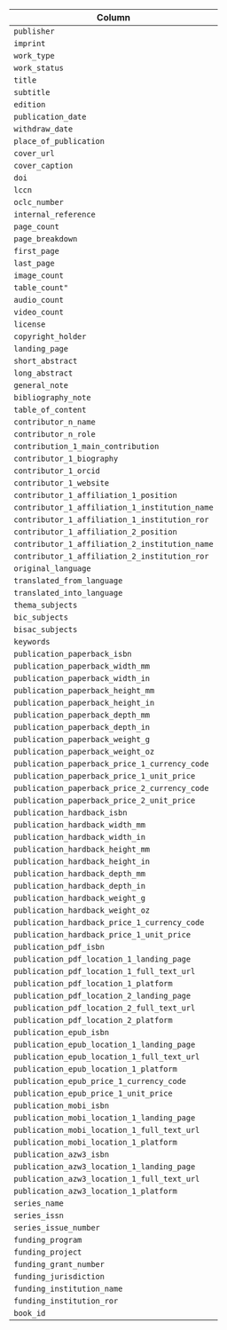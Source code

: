 
| Column |
|--------|
| `publisher`|
| `imprint` |
| `work_type` |
| `work_status` |
| `title` |
| `subtitle`|
| `edition` |
| `publication_date` |
| `withdraw_date` |
| `place_of_publication` |
| `cover_url` |
| `cover_caption` |
| `doi` |
| `lccn` |
| `oclc_number` |
| `internal_reference` |
| `page_count` |
| `page_breakdown` |
| `first_page` |
| `last_page` |
| `image_count` |
| `table_count"` |
| `audio_count` |
| `video_count` |
| `license` |
| `copyright_holder` |
| `landing_page` |
| `short_abstract` |
| `long_abstract` |
| `general_note` |
| `bibliography_note` |
| `table_of_content` |
| `contributor_n_name` |
| `contributor_n_role` |
| `contribution_1_main_contribution` |
| `contributor_1_biography` |
| `contributor_1_orcid` |
| `contributor_1_website` |
| `contributor_1_affiliation_1_position` |
| `contributor_1_affiliation_1_institution_name` |
| `contributor_1_affiliation_1_institution_ror` |
| `contributor_1_affiliation_2_position` |
| `contributor_1_affiliation_2_institution_name` |
| `contributor_1_affiliation_2_institution_ror` |
| `original_language` |
| `translated_from_language` |
| `translated_into_language` |
| `thema_subjects` |
| `bic_subjects` |
| `bisac_subjects` |
| `keywords` |
| `publication_paperback_isbn` |
| `publication_paperback_width_mm` |
| `publication_paperback_width_in` |
| `publication_paperback_height_mm` |
| `publication_paperback_height_in` |
| `publication_paperback_depth_mm` |
| `publication_paperback_depth_in` |
| `publication_paperback_weight_g` |
| `publication_paperback_weight_oz` |
| `publication_paperback_price_1_currency_code` |
| `publication_paperback_price_1_unit_price` |
| `publication_paperback_price_2_currency_code` |
| `publication_paperback_price_2_unit_price` |
| `publication_hardback_isbn` |
| `publication_hardback_width_mm` |
| `publication_hardback_width_in` |
| `publication_hardback_height_mm` |
| `publication_hardback_height_in` |
| `publication_hardback_depth_mm` |
| `publication_hardback_depth_in` |
| `publication_hardback_weight_g` |
| `publication_hardback_weight_oz` |
| `publication_hardback_price_1_currency_code` |
| `publication_hardback_price_1_unit_price` |
| `publication_pdf_isbn` |
| `publication_pdf_location_1_landing_page` |
| `publication_pdf_location_1_full_text_url` |
| `publication_pdf_location_1_platform` |
| `publication_pdf_location_2_landing_page` |
| `publication_pdf_location_2_full_text_url` |
| `publication_pdf_location_2_platform` |
| `publication_epub_isbn` |
| `publication_epub_location_1_landing_page` |
| `publication_epub_location_1_full_text_url` |
| `publication_epub_location_1_platform` |
| `publication_epub_price_1_currency_code` |
| `publication_epub_price_1_unit_price` |
| `publication_mobi_isbn` |
| `publication_mobi_location_1_landing_page` |
| `publication_mobi_location_1_full_text_url` |
| `publication_mobi_location_1_platform` |
| `publication_azw3_isbn` |
| `publication_azw3_location_1_landing_page` |
| `publication_azw3_location_1_full_text_url` |
| `publication_azw3_location_1_platform` |
| `series_name` |
| `series_issn` |
| `series_issue_number` |
| `funding_program` |
| `funding_project` |
| `funding_grant_number` |
| `funding_jurisdiction` |
| `funding_institution_name` |
| `funding_institution_ror` |
| `book_id` |
